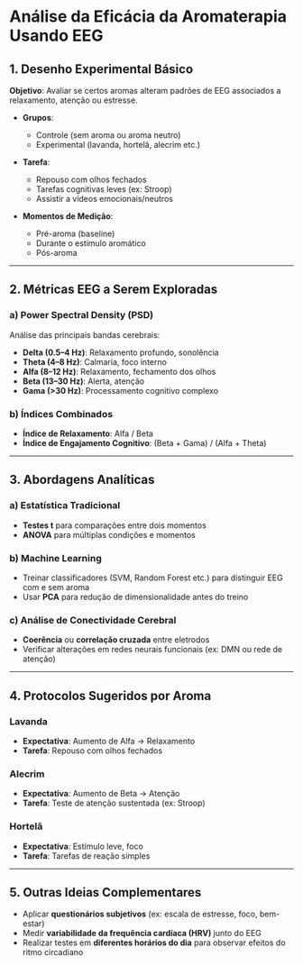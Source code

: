 # Análise da Eficácia da Aromaterapia Usando EEG

##  1. Desenho Experimental Básico

**Objetivo**: Avaliar se certos aromas alteram padrões de EEG associados a relaxamento, atenção ou estresse.

- **Grupos**:
  - Controle (sem aroma ou aroma neutro)
  - Experimental (lavanda, hortelã, alecrim etc.)

- **Tarefa**:
  - Repouso com olhos fechados
  - Tarefas cognitivas leves (ex: Stroop)
  - Assistir a vídeos emocionais/neutros

- **Momentos de Medição**:
  - Pré-aroma (baseline)
  - Durante o estímulo aromático
  - Pós-aroma

---

##  2. Métricas EEG a Serem Exploradas

### a) Power Spectral Density (PSD)
Análise das principais bandas cerebrais:

- **Delta (0.5–4 Hz)**: Relaxamento profundo, sonolência
- **Theta (4–8 Hz)**: Calmaria, foco interno
- **Alfa (8–12 Hz)**: Relaxamento, fechamento dos olhos
- **Beta (13–30 Hz)**: Alerta, atenção
- **Gama (>30 Hz)**: Processamento cognitivo complexo

### b) Índices Combinados

- **Índice de Relaxamento**: Alfa / Beta
- **Índice de Engajamento Cognitivo**: (Beta + Gama) / (Alfa + Theta)

---

## 3. Abordagens Analíticas

### a) Estatística Tradicional

- **Testes t** para comparações entre dois momentos
- **ANOVA** para múltiplas condições e momentos

### b) Machine Learning

- Treinar classificadores (SVM, Random Forest etc.) para distinguir EEG com e sem aroma
- Usar **PCA** para redução de dimensionalidade antes do treino

### c) Análise de Conectividade Cerebral

- **Coerência** ou **correlação cruzada** entre eletrodos
- Verificar alterações em redes neurais funcionais (ex: DMN ou rede de atenção)

---

##  4. Protocolos Sugeridos por Aroma

###  Lavanda
- **Expectativa**: Aumento de Alfa → Relaxamento
- **Tarefa**: Repouso com olhos fechados

### Alecrim
- **Expectativa**: Aumento de Beta → Atenção
- **Tarefa**: Teste de atenção sustentada (ex: Stroop)

###  Hortelã
- **Expectativa**: Estímulo leve, foco
- **Tarefa**: Tarefas de reação simples

---

## 5. Outras Ideias Complementares

- Aplicar **questionários subjetivos** (ex: escala de estresse, foco, bem-estar)
- Medir **variabilidade da frequência cardíaca (HRV)** junto do EEG
- Realizar testes em **diferentes horários do dia** para observar efeitos do ritmo circadiano

